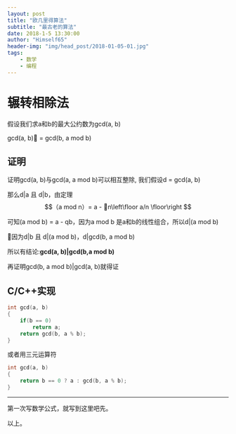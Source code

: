 ```yaml
---
layout: post
title: "欧几里得算法"
subtitle: "最古老的算法"
date: 2018-1-5 13:30:00
author: "Himself65"
header-img: "img/head_post/2018-01-05-01.jpg"
tags: 
    - 数学
    - 编程
---
```

# 辗转相除法

假设我们求a和b的最大公约数为gcd(a, b)

gcd(a, b) = gcd(b, a mod b)

## 证明

证明gcd(a, b)与gcd(a, a mod b)可以相互整除,
我们假设d = gcd(a, b)

那么d|a 且 d|b，由定理 $$（a mod n）= a - n\left\floor a/n \floor\right $$

可知(a mod b) = a - qb，因为a mod b 是a和b的线性组合，所以d|(a mod b)

因为d|b 且 d|(a mod b)，d|gcd(b, a mod b)

所以有结论:**gcd(a, b)|gcd(b,a mod b)**

再证明gcd(b, a mod b)|gcd(a, b)就得证

## C/C++实现

``` C++
int gcd(a, b)
{
    if(b == 0)
        return a;
    return gcd(b, a % b);
}
```

或者用三元运算符

``` C++
int gcd(a, b)
{
    return b == 0 ? a : gcd(b, a % b);
}
```

---

第一次写数学公式，就写到这里吧先。

以上。